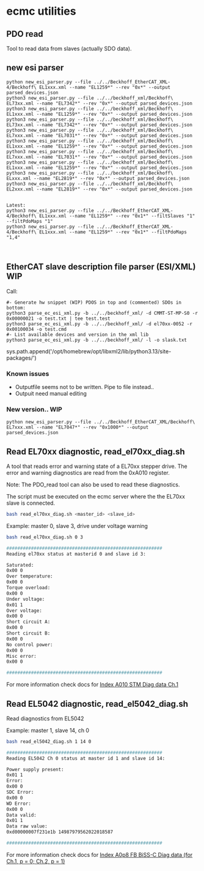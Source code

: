 # ecmc utilities
## PDO read

Tool to read data from slaves (actually SDO data).

## new esi parser
```
python new_esi_parser.py --file ../../Beckhoff_EtherCAT_XML-4/Beckhoff\ EL1xxx.xml --name "EL1259*" --rev "0x*" --output parsed_devices.json
python3 new_esi_parser.py --file ../../beckhoff_xml/Beckhoff\ EL73xx.xml --name "EL7342*" --rev "0x*" --output parsed_devices.json
python3 new_esi_parser.py --file ../../beckhoff_xml/Beckhoff\ EL1xxx.xml --name "EL1259*" --rev "0x*" --output parsed_devices.json
python3 new_esi_parser.py --file ../../beckhoff_xml/Beckhoff\ EL73xx.xml --name "EL7342*" --rev "0x*" --output parsed_devices.json
python3 new_esi_parser.py --file ../../beckhoff_xml/Beckhoff\ EL7xxx.xml --name "EL7031*" --rev "0x*" --output parsed_devices.json
python3 new_esi_parser.py --file ../../beckhoff_xml/Beckhoff\ EL1xxx.xml --name "EL1259*" --rev "0x*" --output parsed_devices.json
python3 new_esi_parser.py --file ../../beckhoff_xml/Beckhoff\ EL7xxx.xml --name "EL7031*" --rev "0x*" --output parsed_devices.json
python3 new_esi_parser.py --file ../../beckhoff_xml/Beckhoff\ EL1xxx.xml --name "EL1259*" --rev "0x*" --output parsed_devices.json
python3 new_esi_parser.py --file ../../beckhoff_xml/Beckhoff\ ELxxx.xml --name "EL2819*" --rev "0x*" --output parsed_devices.json
python3 new_esi_parser.py --file ../../beckhoff_xml/Beckhoff\ EL2xxx.xml --name "EL2819*" --rev "0x*" --output parsed_devices.json


Latest:
python3 new_esi_parser.py --file ../../Beckhoff_EtherCAT_XML-4/Beckhoff\ EL1xxx.xml --name "EL1259*" --rev "0x1*" --filtSlaves "1" --filtPdoMaps "1"
python3 new_esi_parser.py --file ../../Beckhoff_EtherCAT_XML-4/Beckhoff\ EL1xxx.xml --name "EL1259*" --rev "0x1*" --filtPdoMaps "1,4"



```

## EtherCAT slave description file parser (ESI/XML) WIP

Call:
```
#- Generate hw snippet (WIP) PDOS in top and (commented) SDOs in bottom:
python3 parse_ec_esi_xml.py -b ../../beckhoff_xml/ -d CMMT-ST-MP-S0 -r 0x00000021 -o test.txt | tee test.test 
python3 parse_ec_esi_xml.py -b ../../beckhoff_xml/ -d el70xx-0052 -r 0x00100034 -o test.cmd
#- List available devices and version in the xml lib
python3 parse_ec_esi_xml.py -b ../../beckhoff_xml/ -l -o slask.txt
```
sys.path.append('/opt/homebrew/opt/libxml2/lib/python3.13/site-packages/')

### Known issues
* Outputfile seems not to be written. Pipe to file instead..
* Outpuit need manual editing

### New version.. WIP
```
python new_esi_parser.py --file ../../Beckhoff_EtherCAT_XML/Beckhoff\ EL7xxx.xml --name "EL7047*" --rev "0x1000*" --output parsed_devices.json
```

## Read EL70xx diagnostic, read_el70xx_diag.sh

A tool that reads error and warning state of a EL70xx stepper drive. The error and warning diagnostics are read from the 0xA010 register.

Note: The PDO_read tool can also be used to read these diagnostics.

The script must be executed on the ecmc server where the the EL70xx slave is connected.

```bash
bash read_el70xx_diag.sh <master_id> <slave_id>
```

Example: master 0, slave 3, drive under voltage warning
```bash
bash read_el70xx_diag.sh 0 3

#########################################################
Reading el70xx status at masterid 0 and slave id 3:

Saturated:
0x00 0
Over temperature:
0x00 0
Torque overload:
0x00 0
Under voltage:
0x01 1
Over voltage:
0x00 0
Short circuit A:
0x00 0
Short circuit B:
0x00 0
No control power:
0x00 0
Misc error:
0x00 0

#########################################################

```

For more information check docs for [Index A010 STM Diag data Ch.1](https://infosys.beckhoff.com/english.php?content=../content/1033/el70x1/2286662027.html&id=126846504617985959)

## Read EL5042 diagnostic, read_el5042_diag.sh
Read diagnostics from EL5042

Example: master 1, slave 14, ch 0
```bash
bash read_el5042_diag.sh 1 14 0

#########################################################
Reading EL5042 Ch 0 status at master id 1 and slave id 14:

Power supply present:
0x01 1
Error:
0x00 0
SDC Error:
0x00 0
WD Error:
0x00 0
Data valid:
0x01 1
Data raw value:
0xd00000007f231e1b 14987979562022018587

#########################################################
```
For more information check docs for [Index A0p8 FB BiSS-C Diag data (for Ch.1, p = 0; Ch.2, p = 1)](https://infosys.beckhoff.com/english.php?content=../content/1033/el5042/4216754315.html&id=695067345900842552)
